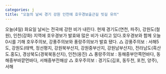 ```yaml
---
categories: j
title: "오늘의 날씨 경기 강원 인천에 호우경보출근길 빗길 유의"
---
```

오늘(4일) 화요일 날씨는 전국에 강한 비가 내린다. 현재 경기도(연천, 파주), 강원도(철원), 인천(강화) 지역에 호우경보가 발효돼 많은 비가 내리고 있다.호우경보와 함께 오늘 0시를 기해 호우주의보, 강풍주의보와 풍랑주의보가 발효 됐다. △ 강풍주의보 : 서해5도, 강원도(태백, 정선평지, 강원북부산지, 강원중부산지, 강원남부산지), 전라남도(흑산도.홍도), 경상북도(경북북동산지), 인천(옹진) △ 풍랑주의보 : 동해중부안쪽먼바다, 동해중부바깥먼바다, 서해중부전해상 △ 호우주의보 : 경기도(김포, 동두천, 포천, 양주), 서해